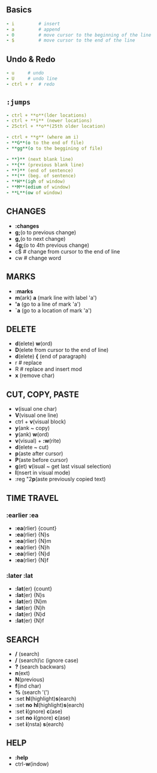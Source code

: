 Basics
------ 
```yml
- i 		# insert
- a 		# append
- 0 		# move cursor to the beginning of the line
- $ 		# move cursor to the end of the line 
```

Undo & Redo
-----------
```yml
- u		# undo
- U		# undo line
- ctrl + r	# redo
```

`:jumps`
-------
```yml
- ctrl + **o**(lder locations)
- ctrl + **i** (newer locations)
- 25ctrl + **o**(25th older location)

- ctrl + **g** (where am i)
- **G**(o to the end of file)
- **gg**(o to the beggining of file)

- **}** (next blank line)
- **{** (previous blank line)
- **)** (end of sentence)
- **(** (beg. of sentence)
- **H**(igh of window)
- **M**(edium of window)
- **L**(ow of window)
```

## CHANGES
- **:changes**
- **g;**(o to previous change)
- **g,**(o to next change) 
- 4**g;**(o to 4th previous change)
- c$		# change from cursor to the end of line 
- cw		# change word

## MARKS
- **:marks**
- **m**(ark) **a** (mark line with label 'a')
- **'a** (go to a line of mark 'a')
- **`a** (go to a location of mark 'a')

## DELETE
- **d**(elete) **w**(ord)
- **D**(elete from cursor to the end of line)
- **d**(elete) **{** (end of paragraph)
- r 		# replace
- R 		# replace and insert mod
- **x** (remove char)

## CUT, COPY, PASTE
- **v**(isual one char)
- **V**(visual one line) 
- ctrl + **v**(visual block)
- **y**(ank ~ copy)
- **y**(ank) **w**(ord)
- **v**(visual) + **:w**(rite) <file>
- **d**(elete ~ cut)
- **p**(aste after cursor)
- **P**(aste before cursor)
- **g**(et) **v**(isual ~ get last visual selection) 
- **I**(nsert in visual mode) 
- :reg "2**p**(aste previously copied text)

## TIME TRAVEL 
### :earlier :ea
- **:ea**(rlier) {count}	
- **:ea**(rlier) {N}s		
- **:ea**(rlier) {N}m		
- **:ea**(rlier) {N}h		
- **:ea**(rlier) {N}d		
- **:ea**(rlier) {N}f		
			
### :later :lat
- **:lat**(er) {count}					
- **:lat**(er) {N}s					
- **:lat**(er) {N}m
- **:lat**(er) {N}h					
- **:lat**(er) {N}d					
- **:lat**(er) {N}f		
			
## SEARCH 
- **/** (search)
- **/** (search)\c (ignore case)
- **?** (search backwars)
- **n**(ext)
- **N**(previous)
- **f**(ind char)
- **%** (search '(')
- :set **hl**(highlight)**s**(earch)
- :set **no** **hl**(highlight)**s**(earch)  
- :set **i**(gnore) **c**(ase)
- :set **no** **i**(gnore) **c**(ase)
- :set **i**(nsta) **s**(earch)

## HELP 
- **:help**
- ctrl-**w**(indow)
